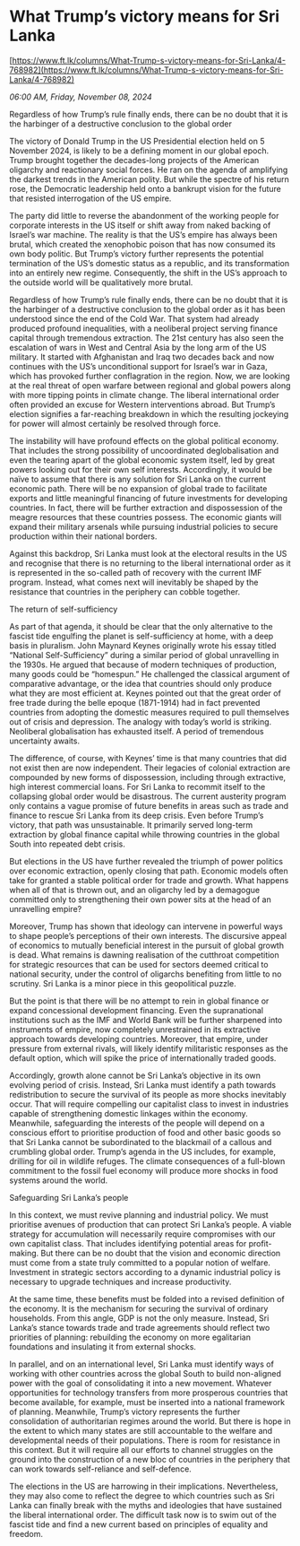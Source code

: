 # What Trump’s victory means for Sri Lanka

[https://www.ft.lk/columns/What-Trump-s-victory-means-for-Sri-Lanka/4-768982](https://www.ft.lk/columns/What-Trump-s-victory-means-for-Sri-Lanka/4-768982)

*06:00 AM, Friday, November 08, 2024*

Regardless of how Trump’s rule finally ends, there can be no doubt that it is the harbinger of a destructive conclusion to the global order

The victory of Donald Trump in the US Presidential election held on 5 November 2024, is likely to be a defining moment in our global epoch. Trump brought together the decades-long projects of the American oligarchy and reactionary social forces. He ran on the agenda of amplifying the darkest trends in the American polity. But while the spectre of his return rose, the Democratic leadership held onto a bankrupt vision for the future that resisted interrogation of the US empire.

The party did little to reverse the abandonment of the working people for corporate interests in the US itself or shift away from naked backing of Israel’s war machine. The reality is that the US’s empire has always been brutal, which created the xenophobic poison that has now consumed its own body politic. But Trump’s victory further represents the potential termination of the US’s domestic status as a republic, and its transformation into an entirely new regime. Consequently, the shift in the US’s approach to the outside world will be qualitatively more brutal.

Regardless of how Trump’s rule finally ends, there can be no doubt that it is the harbinger of a destructive conclusion to the global order as it has been understood since the end of the Cold War. That system had already produced profound inequalities, with a neoliberal project serving finance capital through tremendous extraction. The 21st century has also seen the escalation of wars in West and Central Asia by the long arm of the US military. It started with Afghanistan and Iraq two decades back and now continues with the US’s unconditional support for Israel’s war in Gaza, which has provoked further conflagration in the region. Now, we are looking at the real threat of open warfare between regional and global powers along with more tipping points in climate change. The liberal international order often provided an excuse for Western interventions abroad. But Trump’s election signifies a far-reaching breakdown in which the resulting jockeying for power will almost certainly be resolved through force.

The instability will have profound effects on the global political economy. That includes the strong possibility of uncoordinated deglobalisation and even the tearing apart of the global economic system itself, led by great powers looking out for their own self interests. Accordingly, it would be naïve to assume that there is any solution for Sri Lanka on the current economic path. There will be no expansion of global trade to facilitate exports and little meaningful financing of future investments for developing countries. In fact, there will be further extraction and dispossession of the meagre resources that these countries possess. The economic giants will expand their military arsenals while pursuing industrial policies to secure production within their national borders.

Against this backdrop, Sri Lanka must look at the electoral results in the US and recognise that there is no returning to the liberal international order as it is represented in the so-called path of recovery with the current IMF program. Instead, what comes next will inevitably be shaped by the resistance that countries in the periphery can cobble together.

The return of self-sufficiency

As part of that agenda, it should be clear that the only alternative to the fascist tide engulfing the planet is self-sufficiency at home, with a deep basis in pluralism. John Maynard Keynes originally wrote his essay titled “National Self-Sufficiency” during a similar period of global unravelling in the 1930s. He argued that because of modern techniques of production, many goods could be “homespun.” He challenged the classical argument of comparative advantage, or the idea that countries should only produce what they are most efficient at. Keynes pointed out that the great order of free trade during the belle epoque (1871-1914) had in fact prevented countries from adopting the domestic measures required to pull themselves out of crisis and depression. The analogy with today’s world is striking. Neoliberal globalisation has exhausted itself. A period of tremendous uncertainty awaits.

The difference, of course, with Keynes’ time is that many countries that did not exist then are now independent. Their legacies of colonial extraction are compounded by new forms of dispossession, including through extractive, high interest commercial loans. For Sri Lanka to recommit itself to the collapsing global order would be disastrous. The current austerity program only contains a vague promise of future benefits in areas such as trade and finance to rescue Sri Lanka from its deep crisis. Even before Trump’s victory, that path was unsustainable. It primarily served long-term extraction by global finance capital while throwing countries in the global South into repeated debt crisis.

But elections in the US have further revealed the triumph of power politics over economic extraction, openly closing that path. Economic models often take for granted a stable political order for trade and growth. What happens when all of that is thrown out, and an oligarchy led by a demagogue committed only to strengthening their own power sits at the head of an unravelling empire?

Moreover, Trump has shown that ideology can intervene in powerful ways to shape people’s perceptions of their own interests. The discursive appeal of economics to mutually beneficial interest in the pursuit of global growth is dead. What remains is dawning realisation of the cutthroat competition for strategic resources that can be used for sectors deemed critical to national security, under the control of oligarchs benefiting from little to no scrutiny. Sri Lanka is a minor piece in this geopolitical puzzle.

But the point is that there will be no attempt to rein in global finance or expand concessional development financing. Even the supranational institutions such as the IMF and World Bank will be further sharpened into instruments of empire, now completely unrestrained in its extractive approach towards developing countries. Moreover, that empire, under pressure from external rivals, will likely identify militaristic responses as the default option, which will spike the price of internationally traded goods.

Accordingly, growth alone cannot be Sri Lanka’s objective in its own evolving period of crisis. Instead, Sri Lanka must identify a path towards redistribution to secure the survival of its people as more shocks inevitably occur. That will require compelling our capitalist class to invest in industries capable of strengthening domestic linkages within the economy. Meanwhile, safeguarding the interests of the people will depend on a conscious effort to prioritise production of food and other basic goods so that Sri Lanka cannot be subordinated to the blackmail of a callous and crumbling global order. Trump’s agenda in the US includes, for example, drilling for oil in wildlife refuges. The climate consequences of a full-blown commitment to the fossil fuel economy will produce more shocks in food systems around the world.

Safeguarding Sri Lanka’s people

In this context, we must revive planning and industrial policy. We must prioritise avenues of production that can protect Sri Lanka’s people. A viable strategy for accumulation will necessarily require compromises with our own capitalist class. That includes identifying potential areas for profit-making. But there can be no doubt that the vision and economic direction must come from a state truly committed to a popular notion of welfare. Investment in strategic sectors according to a dynamic industrial policy is necessary to upgrade techniques and increase productivity.

At the same time, these benefits must be folded into a revised definition of the economy. It is the mechanism for securing the survival of ordinary households. From this angle, GDP is not the only measure. Instead, Sri Lanka’s stance towards trade and trade agreements should reflect two priorities of planning: rebuilding the economy on more egalitarian foundations and insulating it from external shocks.

In parallel, and on an international level, Sri Lanka must identify ways of working with other countries across the global South to build non-aligned power with the goal of consolidating it into a new movement. Whatever opportunities for technology transfers from more prosperous countries that become available, for example, must be inserted into a national framework of planning. Meanwhile, Trump’s victory represents the further consolidation of authoritarian regimes around the world. But there is hope in the extent to which many states are still accountable to the welfare and developmental needs of their populations. There is room for resistance in this context. But it will require all our efforts to channel struggles on the ground into the construction of a new bloc of countries in the periphery that can work towards self-reliance and self-defence.

The elections in the US are harrowing in their implications. Nevertheless, they may also come to reflect the degree to which countries such as Sri Lanka can finally break with the myths and ideologies that have sustained the liberal international order. The difficult task now is to swim out of the fascist tide and find a new current based on principles of equality and freedom.

